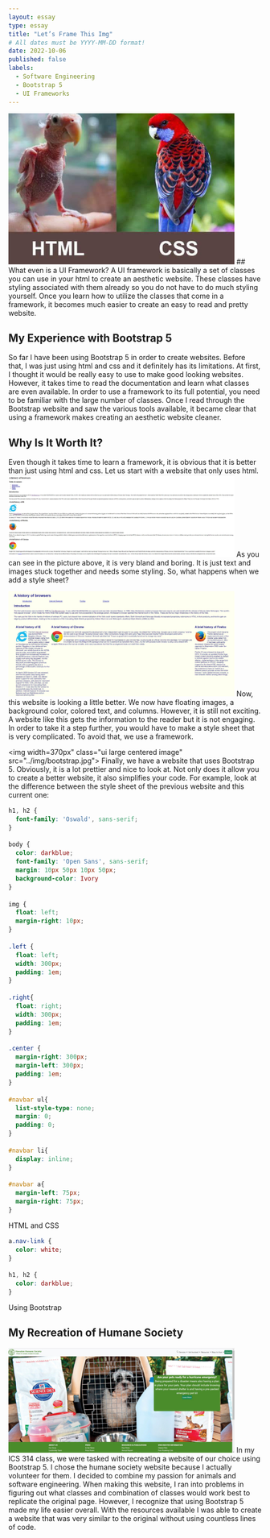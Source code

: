 ```yaml
---
layout: essay
type: essay
title: "Let’s Frame This Img"
# All dates must be YYYY-MM-DD format!
date: 2022-10-06
published: false
labels:
  - Software Engineering
  - Bootstrap 5
  - UI Frameworks
---
```

<img width="450px" class="ui large centered image" src="../img/htmlcssmeme.jpg">
## What even is a UI Framework?
A UI framework is basically a set of classes you can use in your html to create an aesthetic website.  These classes have styling associated with them already so you do not have to do much styling yourself.  Once you learn how to utilize the classes that come in a framework, it becomes much easier to create an easy to read and pretty website.

## My Experience with Bootstrap 5
So far I have been using Bootstrap 5 in order to create websites.  Before that, I was just using html and css and it definitely has its limitations.  At first, I thought it would be really easy to use to make good looking websites.  However, it takes time to read the documentation and learn what classes are even available.  In order to use a framework to its full potential, you need to be familiar with the large number of classes.  Once I read through the Bootstrap website and saw the various tools available, it became clear that using a framework makes creating an aesthetic website cleaner.

## Why Is It Worth It?
Even though it takes time to learn a framework, it is obvious that it is better than just using html and css.  Let us start with a website that only uses html.  
<img width="450px" src="../img/justhtml.jpg">
As you can see in the picture above, it is very bland and boring.  It is just text and images stuck together and needs some styling.  So, what happens when we add a style sheet?

<img width="450px" class="ui large centered image" src="../img/htmlcss.jpg">
Now, this website is looking a little better.  We now have floating images, a background color, colored text, and columns.  However, it is still not exciting.  A website like this gets the information to the reader but it is not engaging.  In order to take it a step further, you would have to make a style sheet that is very complicated.  To avoid that, we use a framework.

<img width=370px" class="ui large centered image" src="../img/bootstrap.jpg">
Finally, we have a website that uses Bootstrap 5.  Obviously, it is a lot prettier and nice to look at.  Not only does it allow you to create a better website, it also simplifies your code.  For example, look at the difference between the style sheet of the previous website and this current one:

```css
h1, h2 {
  font-family: 'Oswald', sans-serif;
}

body {
  color: darkblue;
  font-family: 'Open Sans', sans-serif;
  margin: 10px 50px 10px 50px;
  background-color: Ivory
}

img {
  float: left;
  margin-right: 10px;
}

.left {
  float: left;
  width: 300px;
  padding: 1em;
}

.right{
  float: right;
  width: 300px;
  padding: 1em;
}

.center {
  margin-right: 300px;
  margin-left: 300px;
  padding: 1em;
}

#navbar ul{
  list-style-type: none;
  margin: 0;
  padding: 0;
}

#navbar li{
  display: inline;
}

#navbar a{
  margin-left: 75px;
  margin-right: 75px;
}
```
HTML and CSS

```css
a.nav-link {
  color: white;
}

h1, h2 {
  color: darkblue;
}
```
Using Bootstrap


## My Recreation of Humane Society
<img width="450px" class="ui large centered image" src="../img/humane.jpg">
In my ICS 314 class, we were tasked with recreating a website of our choice using Bootstrap 5.  I chose the humane society website because I actually volunteer for them.  I decided to combine my passion for animals and software engineering.  When making this website, I ran into problems in figuring out what classes and combination of classes would work best to replicate the original page.  However, I recognize that using Bootstrap 5 made my life easier overall.  With the resources available I was able to create a website that was very similar to the original without using countless lines of code.

